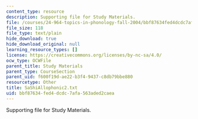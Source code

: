 ```yaml
---
content_type: resource
description: Supporting file for Study Materials.
file: /courses/24-964-topics-in-phonology-fall-2004/bbf87634fed4dcdc7afa563aded2caea_SaShiAllophonic2.txt
file_size: 118
file_type: text/plain
hide_download: true
hide_download_original: null
learning_resource_types: []
license: https://creativecommons.org/licenses/by-nc-sa/4.0/
ocw_type: OCWFile
parent_title: Study Materials
parent_type: CourseSection
parent_uid: f600f19d-ae22-b3f4-9437-c8db79bbe880
resourcetype: Other
title: SaShiAllophonic2.txt
uid: bbf87634-fed4-dcdc-7afa-563aded2caea
---
```

Supporting file for Study Materials.